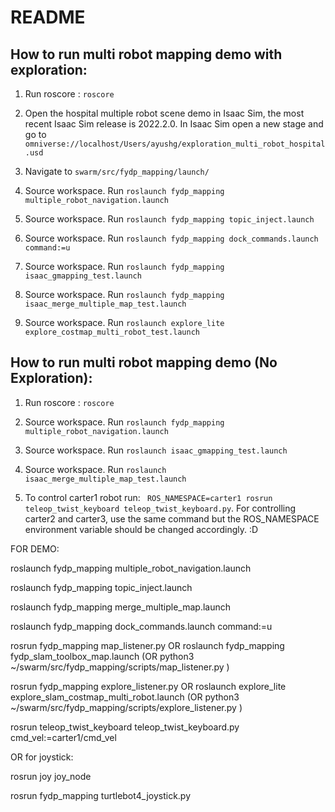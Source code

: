 # README

## How to run multi robot mapping demo with exploration:

1. Run roscore : `roscore`

2. Open the hospital multiple robot scene demo in Isaac Sim, the most recent Isaac Sim release is 2022.2.0. In Isaac Sim open a new stage and go to `omniverse://localhost/Users/ayushg/exploration_multi_robot_hospital.usd`

3. Navigate to `swarm/src/fydp_mapping/launch/`
4. Source workspace. Run `roslaunch fydp_mapping multiple_robot_navigation.launch`
5. Source workspace. Run `roslaunch fydp_mapping topic_inject.launch`
6. Source workspace. Run `roslaunch fydp_mapping dock_commands.launch command:=u`
7. Source workspace. Run `roslaunch fydp_mapping isaac_gmapping_test.launch`
8. Source workspace. Run `roslaunch fydp_mapping isaac_merge_multiple_map_test.launch`
9. Source workspace. Run `roslaunch explore_lite explore_costmap_multi_robot_test.launch`

## How to run multi robot mapping demo (No Exploration):

1. Run roscore : `roscore`

2. Source workspace. Run `roslaunch fydp_mapping multiple_robot_navigation.launch`

3. Source workspace. Run `roslaunch isaac_gmapping_test.launch`

4. Source workspace. Run `roslaunch isaac_merge_multiple_map_test.launch`

5. To control carter1 robot run: ` ROS_NAMESPACE=carter1 rosrun teleop_twist_keyboard teleop_twist_keyboard.py`. For controlling carter2 and carter3, use the same command but the ROS_NAMESPACE environment variable should be changed accordingly. :D






FOR DEMO:

roslaunch fydp_mapping multiple_robot_navigation.launch

roslaunch fydp_mapping topic_inject.launch

roslaunch fydp_mapping merge_multiple_map.launch

roslaunch fydp_mapping dock_commands.launch command:=u

rosrun fydp_mapping map_listener.py
OR 
roslaunch fydp_mapping fydp_slam_toolbox_map.launch
(OR python3 ~/swarm/src/fydp_mapping/scripts/map_listener.py )

rosrun fydp_mapping explore_listener.py
OR
roslaunch explore_lite explore_slam_costmap_multi_robot.launch
(OR python3 ~/swarm/src/fydp_mapping/scripts/explore_listener.py )


rosrun teleop_twist_keyboard teleop_twist_keyboard.py cmd_vel:=carter1/cmd_vel

OR for joystick:

rosrun joy joy_node

rosrun fydp_mapping turtlebot4_joystick.py